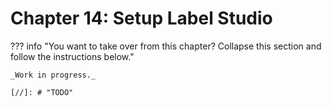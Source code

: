 # Chapter 14: Setup Label Studio

??? info "You want to take over from this chapter? Collapse this section and follow the instructions below."

    _Work in progress._

    [//]: # "TODO"
